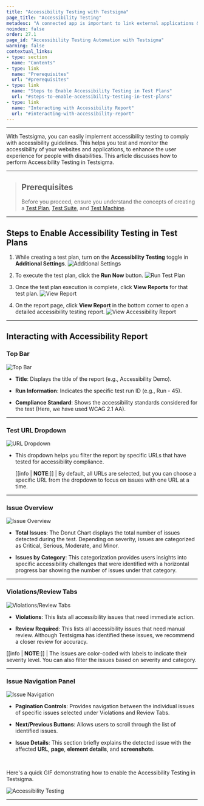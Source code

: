```yaml
---
title: "Accessibility Testing with Testsigma"
page_title: "Accessibility Testing"
metadesc: "A connected app is important to link external applications & the Salesforce ecosystem. This article discusses how to create a connected app in Salesforce."
noindex: false
order: 27.1
page_id: "Accessibility Testing Automation with Testsigma"
warning: false
contextual_links:
- type: section
  name: "Contents"
- type: link
  name: "Prerequisites"
  url: "#prerequisites"
- type: link
  name: "Steps to Enable Accessibility Testing in Test Plans"
  url: "#steps-to-enable-accessibility-testing-in-test-plans"
- type: link
  name: "Interacting with Accessibility Report"
  url: "#interacting-with-accessibility-report"
---
```



---

With Testsigma, you can easily implement accessibility testing to comply with accessibility guidelines. This helps you test and monitor the accessibility of your websites and applications, to enhance the user experience for people with disabilities. This article discusses how to perform Accessibility Testing in Testsigma.

---


> ## **Prerequisites**
>
> Before you proceed, ensure you understand the concepts of creating a [Test Plan](https://testsigma.com/docs/test-management/test-plans/overview/), [Test Suite](https://testsigma.com/docs/test-management/test-suites/overview/), and [Test Machine](https://testsigma.com/docs/test-management/test-plans/manage-test-machines/).

---

## **Steps to Enable Accessibility Testing in Test Plans**

1. While creating a test plan, turn on the **Accessibility Testing** toggle in **Additional Settings**.
   ![Additional Settings](https://s3.amazonaws.com/static-docs.testsigma.com/new_images/projects/applications/AccessibilityToggle.png)

2. To execute the test plan, click the **Run Now** button.
   ![Run Test Plan](https://s3.amazonaws.com/static-docs.testsigma.com/new_images/projects/applications/AccessibilityEnables_TestPlan.png)

3. Once the test plan execution is complete, click **View Reports** for that test plan.
   ![View Report](https://s3.amazonaws.com/static-docs.testsigma.com/new_images/projects/applications/View_Accessibility_Report.png)

4. On the report page, click **View Report** in the bottom corner to open a detailed accessibility testing report.
   ![View Accessibility Report](https://s3.amazonaws.com/static-docs.testsigma.com/new_images/projects/applications/View_Detailed_Accessibility_Report.png)

---


## **Interacting with Accessibility Report**

### **Top Bar**

![Top Bar](https://s3.amazonaws.com/static-docs.testsigma.com/new_images/projects/applications/Title_Accessibility_Report.png)

- **Title**: Displays the title of the report (e.g., Accessibility Demo).

- **Run Information**: Indicates the specific test run ID (e.g., Run - 45).

- **Compliance Standard**: Shows the accessibility standards considered for the test (Here, we have used WCAG 2.1 AA).

---

### **Test URL Dropdown**

![URL Dropdown](https://s3.amazonaws.com/static-docs.testsigma.com/new_images/projects/applications/URLs_Accessibility_Testing.png)

- This dropdown helps you filter the report by specific URLs that have tested for accessibility compliance. 

   [[info | **NOTE**:]]
   | By default, all URLs are selected, but you can choose a specific URL from the dropdown to focus on issues with one URL at a time.

---

### **Issue Overview**

![Issue Overview](https://s3.amazonaws.com/static-docs.testsigma.com/new_images/projects/applications/Issues_Overview_Accessibility.png)

- **Total Issues**: The Donut Chart displays the total number of issues detected during the test. Depending on severity, issues are categorized as Critical, Serious, Moderate, and Minor. 

- **Issues by Category**: This categorization provides users insights into specific accessibility challenges that were identified with a horizontal progress bar showing the number of issues under that category.

---

### **Violations/Review Tabs**

![Violations/Review Tabs](https://s3.amazonaws.com/static-docs.testsigma.com/new_images/projects/applications/Violations_Review_Tabs_Accessibility.png)

- **Violations**: This lists all accessibility issues that need immediate action.

- **Review Required**: This lists all accessibility issues that need manual review. Although Testsigma has identified these issues, we recommend a closer review for accuracy.

[[info | **NOTE**:]]
| The issues are color-coded with labels to indicate their severity level. You can also filter the issues based on severity and category. 

---

### **Issue Navigation Panel**

![Issue Navigation](https://s3.amazonaws.com/static-docs.testsigma.com/new_images/projects/applications/Issue_Navigation_Accessibility.png)

- **Pagination Controls**: Provides navigation between the individual issues of specific issues selected under Violations and Review Tabs.

- **Next/Previous Buttons**: Allows users to scroll through the list of identified issues.

- **Issue Details**: This section briefly explains the detected issue with the affected **URL**, **page**, **element details**, and **screenshots**. 

<br>

Here's a quick GIF demonstrating how to enable the Accessibility Testing in Testsigma. 

![Accessibility Testing](https://s3.amazonaws.com/static-docs.testsigma.com/new_images/projects/applications/AccessibilityTesting.gif)


---